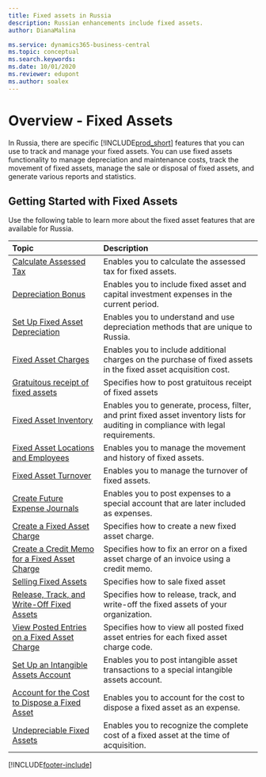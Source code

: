 ```yaml
---
title: Fixed assets in Russia
description: Russian enhancements include fixed assets.
author: DianaMalina

ms.service: dynamics365-business-central
ms.topic: conceptual
ms.search.keywords:
ms.date: 10/01/2020
ms.reviewer: edupont
ms.author: soalex
---
```


# Overview - Fixed Assets

In Russia, there are specific [!INCLUDE[prod_short](../../includes/prod_short.md)] features that you can use to track and manage your fixed assets. You can use fixed assets functionality to manage depreciation and maintenance costs, track the movement of fixed assets, manage the sale or disposal of fixed assets, and generate various reports and statistics.

## Getting Started with Fixed Assets

Use the following table to learn more about the fixed asset features that are available for Russia.


| Topic                                                     | Description                                                  |
| :-------------------------------------------------------- | :----------------------------------------------------------- |
| [Calculate Assessed Tax](How-to-Calculate-Assessed-Tax.md)                        | Enables you to calculate the assessed tax for fixed assets.  |
| [Depreciation Bonus](Depreciation-Bonus.md)                                    | Enables you to include fixed asset and capital investment expenses in the current period. |
| [Set Up Fixed Asset Depreciation](../../fa-how-setup-depreciation.md)               | Enables you to understand and use depreciation methods that are unique to Russia. |
| [Fixed Asset Charges](Fixed-Asset-Charges.md)                                   | Enables you to include additional charges on the purchase of fixed assets in the fixed asset acquisition cost. |
|[Gratuitous receipt of fixed assets](Gratuitous-receipt-of-fixed-assets.md)| Specifies how to post gratuitous receipt of fixed assets|
| [Fixed Asset Inventory](Fixed-Asset-Inventory.md)                                 | Enables you to generate, process, filter, and print fixed asset inventory lists for auditing in compliance with legal requirements. |
| [Fixed Asset Locations and Employees](Fixed-Asset-Locations-and-Employees.md)                   | Enables you to manage the movement and history of fixed assets. |
| [Fixed Asset Turnover](Fixed-Asset-Turnover.md)                                  | Enables you to manage the turnover of fixed assets.          |
| [Create Future Expense Journals](How-to-Create-Future-Expense-Journals.md)                | Enables you to post expenses to a special account that are later included as expenses. |
| [Create a Fixed Asset Charge](How-to-Create-a-Fixed-Asset-Charge.md)                   | Specifies how to create a new fixed asset charge.            |
| [Create a Credit Memo for a Fixed Asset Charge](How-to-Create-a-Credit-Memo-for-a-Fixed-Asset-Charge.md) | Specifies how to fix an error on a fixed asset charge of an invoice using a credit memo. |
|[Selling Fixed Assets](Sale-of-fixed-assets.md)|Specifies how to sale fixed asset|
| [Release, Track, and Write-Off Fixed Assets](How-to-Release-Track-Write-Off-Fixed-Assets.md)    | Specifies how to release, track, and write-off the fixed assets of your organization. |
| [View Posted Entries on a Fixed Asset Charge](How-to-View-Posted-Entries-on-a-Fixed-Asset-Charge.md)   | Specifies how to view all posted fixed asset entries for each fixed asset charge code. |
| [Set Up an Intangible Assets Account](How-to-Set-Up-an-Intangible-Assets-Account.md)           | Enables you to post intangible asset transactions to a special intangible assets account. |
| [Account for the Cost to Dispose a Fixed Asset](How-to-Account-for-the-Cost-to-Dispose-a-Fixed-Asset.md) | Enables you to account for the cost to dispose a fixed asset as an expense. |
| [Undepreciable Fixed Assets](Undepreciable-Fixed-Assets.md)                            | Enables you to recognize the complete cost of a fixed asset at the time of acquisition. |


[!INCLUDE[footer-include](../../includes/footer-banner.md)]